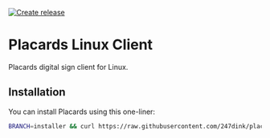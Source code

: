 [![Create release](https://github.com/247dink/placards-client-linux/actions/workflows/test.yml/badge.svg)](https://github.com/247dink/placards-client-linux/actions/workflows/test.yml)

# Placards Linux Client
Placards digital sign client for Linux.

## Installation
You can install Placards using this one-liner:

```bash
BRANCH=installer && curl https://raw.githubusercontent.com/247dink/placards-client-linux/refs/heads/${BRANCH}/install.sh | /bin/sh -x
```
